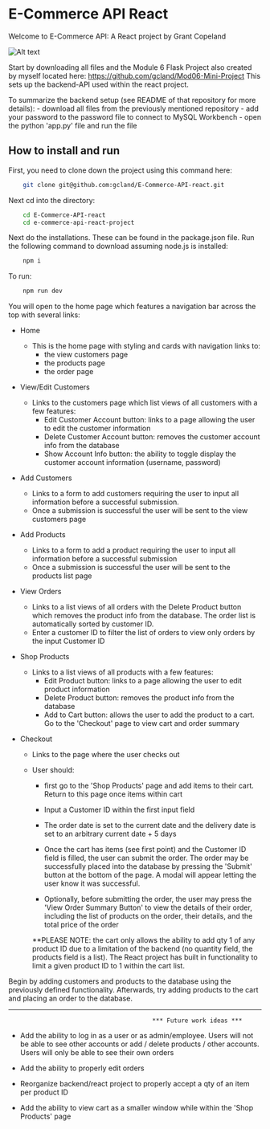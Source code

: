 # E-Commerce API React

Welcome to E-Commerce API: A React project by Grant Copeland

![Alt text](relative%20path/to/img.png?raw=true "E-Commerce-App LandingPg")

Start by downloading all files and the Module 6 Flask Project also created by myself located here: https://github.com/gcland/Mod06-Mini-Project
This sets up the backend-API used within the react project.

To summarize the backend setup (see README of that repository for more details): 
    - download all files from the previously mentioned repository
    - add your password to the password file to connect to MySQL Workbench
    - open the python 'app.py' file and run the file

## How to install and run

First, you need to clone down the project using this command here: 
```bash
    git clone git@github.com:gcland/E-Commerce-API-react.git
```

Next cd into the directory: 
```bash
    cd E-Commerce-API-react
    cd e-commerce-api-react-project
```

Next do the installations. These can be found in the package.json file. Run the following command to download assuming node.js is installed: 
```bash
    npm i
```

To run: 
```bash
    npm run dev
```

You will open to the home page which features a navigation bar across the top with several links:
- Home
    - This is the home page with styling and cards with navigation links to:
        - the view customers page
        - the products page
        - the order page

- View/Edit Customers
    - Links to the customers page which list views of all customers with a few features:
        - Edit Customer Account button: links to a page allowing the user to edit the customer information
        - Delete Customer Account button: removes the customer account info from the database
        - Show Account Info button: the ability to toggle display the customer account information (username, password)

- Add Customers 
    - Links to a form to add customers requiring the user to input all information before a successful submission. 
    - Once a submission is successful the user will be sent to the view customers page

- Add Products 
    - Links to a form to add a product requiring the user to input all information before a successful submission
    - Once a submission is successful the user will be sent to the products list page

- View Orders
    - Links to a list views of all orders with the Delete Product button which removes the product info from the database.
      The order list is automatically sorted by customer ID.
    - Enter a customer ID to filter the list of orders to view only orders by the input Customer ID

- Shop Products
    - Links to a list views of all products with a few features:
        - Edit Product button: links to a page allowing the user to edit product information
        - Delete Product button: removes the product info from the database
        - Add to Cart button: allows the user to add the product to a cart. Go to the 'Checkout' page to view cart and order summary

- Checkout 
    - Links to the page where the user checks out
    - User should:
        - first go to the 'Shop Products' page and add items to their cart. Return to this page once items within cart
        - Input a Customer ID within the first input field
        - The order date is set to the current date and the delivery date is set to an arbitrary current date + 5 days
        - Once the cart has items (see first point) and the Customer ID field is filled, the user can submit the order.
          The order may be successfully placed into the database by pressing the 'Submit' button at the bottom of the page.
          A modal will appear letting the user know it was successful.
        
        - Optionally, before submitting the order, the user may press the 'View Order Summary Button' to view the details
          of their order, including the list of products on the order, their details, and the total price of the order

        **PLEASE NOTE: the cart only allows the ability to add qty 1 of any product ID due to a limitation of the backend (no quantity field, the products field is a list). The React project has built in functionality to limit a given product ID to 1 within the cart list.

Begin by adding customers and products to the database using the previously defined functionality. Afterwards, try adding products to the cart and placing an order to the database. 


---------------------------------------------------------------------------------------------------------------------------
                                            *** Future work ideas ***

- Add the ability to log in as a user or as admin/employee. Users will not be able to see other accounts or add / delete products / other accounts. Users will only be able to see their own orders

- Add the ability to properly edit orders

- Reorganize backend/react project to properly accept a qty of an item per product ID

- Add the ability to view cart as a smaller window while within the 'Shop Products' page
